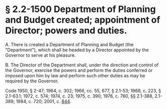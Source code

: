 # § 2.2-1500 Department of Planning and Budget created; appointment of Director; powers and duties.

<p>A. There is created a Department of Planning and Budget (the "Department"), which shall be headed by a Director appointed by the Governor to serve at his pleasure.</p><p>B. The Director of the Department shall, under the direction and control of the Governor, exercise the powers and perform the duties conferred or imposed upon him by law and perform such other duties as may be required by the Governor.</p><p>Code 1950, § 2-47; 1964, c. 302; 1966, cc. 55, 677, § 2.1-53; 1968, c. 223, § 2.1-63.1; 1972, c. 574; 1974, c. 23; 1975, c. 390; 1976, c. 760, §§ 2.1-388, 2.1-389; 1984, c. 720; 2001, c. <a href='http://lis.virginia.gov/cgi-bin/legp604.exe?011+ful+CHAP0844'>844</a>.</p>
